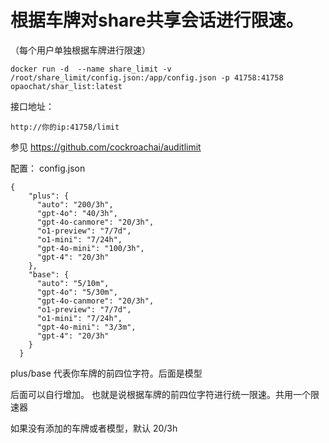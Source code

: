 # 根据车牌对share共享会话进行限速。
（每个用户单独根据车牌进行限速）

```
docker run -d  --name share_limit -v /root/share_limit/config.json:/app/config.json -p 41758:41758  opaochat/shar_list:latest
```
接口地址：
```
http://你的ip:41758/limit
```
参见
https://github.com/cockroachai/auditlimit

配置：
config.json
```
{
    "plus": {
      "auto": "200/3h",
      "gpt-4o": "40/3h",
      "gpt-4o-canmore": "20/3h",
      "o1-preview": "7/7d",
      "o1-mini": "7/24h",
      "gpt-4o-mini": "100/3h",
      "gpt-4": "20/3h"
    },
    "base": {
      "auto": "5/10m",
      "gpt-4o": "5/30m",
      "gpt-4o-canmore": "20/3h",
      "o1-preview": "7/7d",
      "o1-mini": "7/24h",
      "gpt-4o-mini": "3/3m",
      "gpt-4": "20/3h"
    }
  }
```
plus/base   代表你车牌的前四位字符。后面是模型


后面可以自行增加。
也就是说根据车牌的前四位字符进行统一限速。共用一个限速器

如果没有添加的车牌或者模型，默认 20/3h
